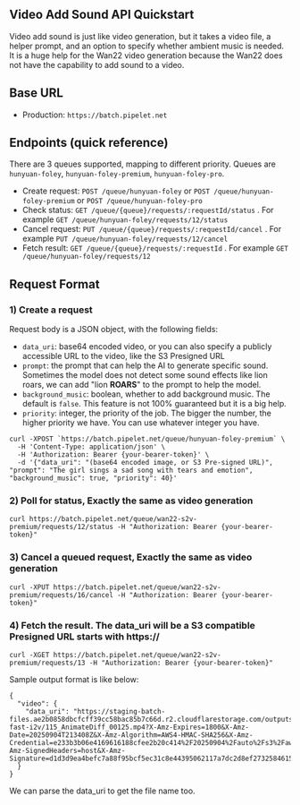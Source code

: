 ## Video Add Sound API Quickstart

Video add sound is just like video generation, but it takes a video file, a helper prompt, and an option to specify whether ambient music is needed.
It is a huge help for the Wan22 video generation because the Wan22 does not have the capability to add sound to a video.

## Base URL

- Production: `https://batch.pipelet.net`

## Endpoints (quick reference)

There are 3 queues supported, mapping to different priority. Queues are `hunyuan-foley`, `hunyuan-foley-premium`, `hunyuan-foley-pro`.

- Create request: `POST /queue/hunyuan-foley` or `POST /queue/hunyuan-foley-premium` or `POST /queue/hunyuan-foley-pro`
- Check status: `GET /queue/{queue}/requests/:requestId/status` . For example `GET /queue/hunyuan-foley/requests/12/status`
- Cancel request: `PUT /queue/{queue}/requests/:requestId/cancel` . For example `PUT /queue/hunyuan-foley/requests/12/cancel`
- Fetch result: `GET /queue/{queue}/requests/:requestId` . For example `GET /queue/hunyuan-foley/requests/12`

## Request Format

### 1) Create a request
Request body is a JSON object, with the following fields:
- `data_uri`: base64 encoded video, or you can also specify a publicly accessible URL to the video, like the S3 Presigned URL
- `prompt`: the prompt that can help the AI to generate specific sound. Sometimes the model does not detect some sound effects like lion roars, we can add "lion **ROARS**" to the prompt to help the model.
- `background_music`: boolean, whether to add background music. The default is `false`. This feature is not 100% guaranteed but it is a big help.
- `priority`: integer, the priority of the job. The bigger the number, the higher priority we have. You can use whatever integer you have.

```
curl -XPOST `https://batch.pipelet.net/queue/hunyuan-foley-premium` \
  -H 'Content-Type: application/json' \
  -H 'Authorization: Bearer {your-bearer-token}' \
  -d '{"data_uri": "(base64 encoded image, or S3 Pre-signed URL)", "prompt": "The girl sings a sad song with tears and emotion", "background_music": true, "priority": 40}'
```

### 2) Poll for status, Exactly the same as video generation

```
curl https://batch.pipelet.net/queue/wan22-s2v-premium/requests/12/status -H "Authorization: Bearer {your-bearer-token}"
```

### 3) Cancel a queued request, Exactly the same as video generation

```
curl -XPUT https://batch.pipelet.net/queue/wan22-s2v-premium/requests/16/cancel -H "Authorization: Bearer {your-bearer-token}"
```

### 4) Fetch the result. The data_uri will be a S3 compatible Presigned URL starts with https://

```
curl -XGET https://batch.pipelet.net/queue/wan22-s2v-premium/requests/13 -H "Authorization: Bearer {your-bearer-token}"
```
Sample output format is like below:
```
{
  "video": {
    "data_uri": "https://staging-batch-files.ae2b0858dbcfcff39cc58bac85b7c66d.r2.cloudflarestorage.com/outputs/wan22-fast-i2v/115_AnimateDiff_00125.mp4?X-Amz-Expires=1800&X-Amz-Date=20250904T213408Z&X-Amz-Algorithm=AWS4-HMAC-SHA256&X-Amz-Credential=e233b3b06e4169616188cfee2b20c414%2F20250904%2Fauto%2Fs3%2Faws4_request&X-Amz-SignedHeaders=host&X-Amz-Signature=d1d3d9ea4befc7a88f95bcf5ec31c8e44395062117a7dc2d8ef2732584615e89"
  }
}
```
We can parse the data_uri to get the file name too.